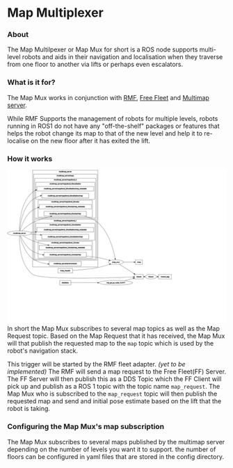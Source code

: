 # Map Multiplexer
### About
The Map Multilpexer or Map Mux for short is a ROS node supports multi-level robots and aids in their navigation and localisation when they traverse from one floor to another via lifts or perhaps even escalators.

### What is it for?
The Map Mux works in conjunction with [RMF](https://github.com/open-rmf/rmf), [Free Fleet](https://github.com/open-rmf/free_fleet) and [Multimap server](https://github.com/RobotnikAutomation/multimap_server).

While RMF Supports the management of robots for multiple levels, robots running in ROS1 do not have any "off-the-shelf" packages or features that helps the robot change its map to that of the new level and help it to re-localise on the new floor after it has exited the lift.

### How it works
![](media/mulitmap_server-map_mux_rosgraph.svg)
In short the Map Mux subscribes to several map topics as well as the Map Request topic. Based on the Map Request that it has received, the Map Mux will that publish the requested map to the `map` topic which is used by the robot's navigation stack.

This trigger will be started by the RMF fleet adapter. *(yet to be implemented)* The RMF will send a map request to the Free Fleet(FF) Server. The FF Server will then publish this as a DDS Topic which the FF Client will pick up and publish as a ROS 1 topic with the topic name `map_request`. The Map Mux who is subscribed to the `map_request` topic will then publish the requested map and send and initial pose estimate based on the lift that the robot is taking.

### Configuring the Map Mux's map subscription
The Map Mux subscribes to several maps published by the multimap server depending on the number of levels you want it to support. the number of floors can be configured in yaml files that are stored in the config directory.



